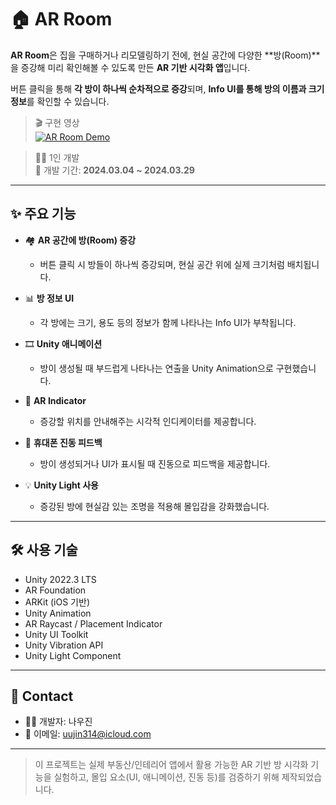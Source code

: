 # 🏠 AR Room

**AR Room**은 집을 구매하거나 리모델링하기 전에, 현실 공간에 다양한 **방(Room)**을 증강해 미리 확인해볼 수 있도록 만든 **AR 기반 시각화 앱**입니다.  

버튼 클릭을 통해 **각 방이 하나씩 순차적으로 증강**되며, **Info UI를 통해 방의 이름과 크기 정보**를 확인할 수 있습니다.



> 🎬 구현 영상  
> [![AR Room Demo](https://img.youtube.com/vi/xYpc8-TVtco/0.jpg)](https://www.youtube.com/watch?v=xYpc8-TVtco)  

> 🧑‍💻 1인 개발  
> 📅 개발 기간: **2024.03.04 ~ 2024.03.29**

---

## ✨ 주요 기능

- 🏘 **AR 공간에 방(Room) 증강**
  - 버튼 클릭 시 방들이 하나씩 증강되며, 현실 공간 위에 실제 크기처럼 배치됩니다.

- 📊 **방 정보 UI**
  - 각 방에는 크기, 용도 등의 정보가 함께 나타나는 Info UI가 부착됩니다.

- 🎞 **Unity 애니메이션**
  - 방이 생성될 때 부드럽게 나타나는 연출을 Unity Animation으로 구현했습니다.

- 📍 **AR Indicator**
  - 증강할 위치를 안내해주는 시각적 인디케이터를 제공합니다.

- 📳 **휴대폰 진동 피드백**
  - 방이 생성되거나 UI가 표시될 때 진동으로 피드백을 제공합니다.

- 💡 **Unity Light 사용**
  - 증강된 방에 현실감 있는 조명을 적용해 몰입감을 강화했습니다.

---

## 🛠 사용 기술

- Unity 2022.3 LTS  
- AR Foundation 
- ARKit (iOS 기반)  
- Unity Animation  
- AR Raycast / Placement Indicator  
- Unity UI Toolkit  
- Unity Vibration API  
- Unity Light Component  

---


## 📩 Contact

- 👨‍💻 개발자: 나우진  
- 📧 이메일: [uujin314@icloud.com](mailto:uujin314@icloud.com)

---

> 이 프로젝트는 실제 부동산/인테리어 앱에서 활용 가능한 AR 기반 방 시각화 기능을 실험하고, 몰입 요소(UI, 애니메이션, 진동 등)를 검증하기 위해 제작되었습니다.
